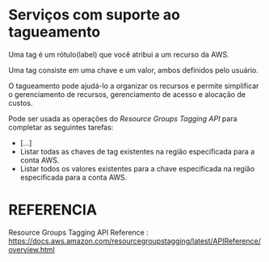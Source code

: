 # Serviços com suporte ao tagueamento

Uma tag é um rótulo(label) que você atribui a um recurso da AWS.

Uma tag consiste em uma chave e um valor, ambos definidos pelo usuário.

O tagueamento pode ajudá-lo a organizar os recursos e permite simplificar o gerenciamento de recursos, gerenciamento de acesso e alocação de custos.

Pode ser usada as operações do _Resource Groups Tagging API_ para completar as seguintes tarefas:
   * [...]
   * Listar todas as chaves de tag existentes na região especificada para a conta AWS.
   * Listar todos os valores existentes para a chave especificada na região especificada para a conta AWS.


# REFERENCIA
Resource Groups Tagging API Reference : https://docs.aws.amazon.com/resourcegroupstagging/latest/APIReference/overview.html 